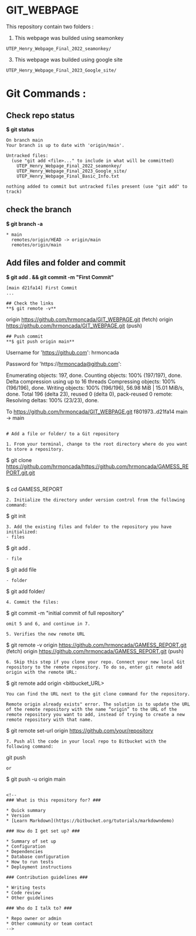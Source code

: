 # GIT_WEBPAGE
This repository contain two folders :

  1. This webpage was builded using seamonkey
  ```
  UTEP_Henry_Webpage_Final_2022_seamonkey/
  ```    
  3. This webpage was builded using google site
 ```
 UTEP_Henry_Webpage_Final_2023_Google_site/
  ```
# Git Commands :      
## Check repo status 
**$ git status**
```
On branch main
Your branch is up to date with 'origin/main'.

Untracked files:
  (use "git add <file>..." to include in what will be committed)
	UTEP_Henry_Webpage_Final_2022_seamonkey/
	UTEP_Henry_Webpage_Final_2023_Google_site/
	UTEP_Henry_Webpage_Final_Basic_Info.txt

nothing added to commit but untracked files present (use "git add" to track)
```
## check the branch
**$ git branch -a**
```	
* main
  remotes/origin/HEAD -> origin/main
  remotes/origin/main
```
## Add files and folder and commit
**$ git add . && git commit -m "First Commit"**
```
[main d21fa14] First Commit
...

## Check the links	
**$ git remote -v** 
```
origin	https://github.com/hrmoncada/GIT_WEBPAGE.git (fetch)
origin	https://github.com/hrmoncada/GIT_WEBPAGE.git (push)
```
## Push commit 
**$ git push origin main**
```
Username for 'https://github.com': hrmoncada

Password for 'https://hrmoncada@github.com': 

Enumerating objects: 197, done.
Counting objects: 100% (197/197), done.
Delta compression using up to 16 threads
Compressing objects: 100% (196/196), done.
Writing objects: 100% (196/196), 56.98 MiB | 15.01 MiB/s, done.
Total 196 (delta 23), reused 0 (delta 0), pack-reused 0
remote: Resolving deltas: 100% (23/23), done.

To https://github.com/hrmoncada/GIT_WEBPAGE.git
   f801973..d21fa14  main -> main
```

# Add a file or folder/ to a Git repository

1. From your terminal, change to the root directory where do you want to store a repository.
````
$ git clone https://github.com/hrmoncada/https://github.com/hrmoncada/GAMESS_REPORT.git.git
````
````
$ cd GAMESS_REPORT
````
2. Initialize the directory under version control from the following command:
````
$ git init     
````
3. Add the existing files and folder to the repository you have initialized:
- files
````
$ git add .
````
- file
````
$ git add file
````
- folder
````
$ git add folder/     
````
4. Commit the files:
````
$ git commit -m "initial commit of full repository"     
````
omit 5 and 6, and continue in 7.

5. Verifies the new remote URL
```` 
$ git remote -v
origin	https://github.com/hrmoncada/GAMESS_REPORT.git (fetch)
origin	https://github.com/hrmoncada/GAMESS_REPORT.git (push)
````
6. Skip this step if you clone your repo. Connect your new local Git repository to the remote repository. To do so, enter git remote add origin with the remote URL:
````
$ git remote add origin <bitbucket_URL>     
````
You can find the URL next to the git clone command for the repository.

Remote origin already exists" error. The solution is to update the URL of the remote repository with the name “origin” to the URL of the remote repository you want to add, instead of trying to create a new remote repository with that name.
````
$ git remote set-url origin https://github.com/your/repository
````
7. Push all the code in your local repo to Bitbucket with the following command:
````
git push
````
or
````
$ git push  -u origin main
````

<!--
### What is this repository for? ###

* Quick summary
* Version
* [Learn Markdown](https://bitbucket.org/tutorials/markdowndemo)

### How do I get set up? ###

* Summary of set up
* Configuration
* Dependencies
* Database configuration
* How to run tests
* Deployment instructions

### Contribution guidelines ###

* Writing tests
* Code review
* Other guidelines

### Who do I talk to? ###

* Repo owner or admin
* Other community or team contact
-->

